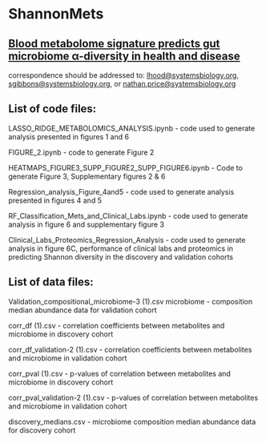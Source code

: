 # ShannonMets
[Blood metabolome signature predicts gut microbiome α-diversity in health and disease](https://www.nature.com/articles/s41587-019-0233-9)
-------------------------------------------------------------------------------------------


correspondence should be addressed to:  lhood@systemsbiology.org, sgibbons@systemsbiology.org, or nathan.price@systemsbiology.org 



List of code files:
--------------------

LASSO_RIDGE_METABOLOMICS_ANALYSIS.ipynb - code used to generate analysis presented in figures 1 and 6 

FIGURE_2.ipynb -  code to generate Figure 2 

HEATMAPS_FIGURE3_SUPP_FIGURE2_SUPP_FIGURE6.ipynb -	Code to generate Figure 3, Supplementary figures 2 & 6 

Regression_analysis_Figure_4and5 - code used to generate analysis presented in figures 4 and 5

RF_Classification_Mets_and_Clinical_Labs.ipynb	- code used to generate analysis in figure 6 and supplementary figure 3

Clinical_Labs_Proteomics_Regression_Analysis - code used to generate analysis in figure 6C, performance of clinical labs and proteomics in predicting Shannon diversity in the discovery and validation cohorts


List of data files:
-------------------

Validation_compositional_microbiome-3 (1).csv	microbiome -  composition median abundance data for validation cohort 

corr_df (1).csv -	correlation coefficients between metabolites and microbiome in discovery cohort 

corr_df_validation-2 (1).csv -	correlation coefficients between metabolites and microbiome in validation cohort 

corr_pval (1).csv	- p-values of correlation between metabolites and microbiome in discovery cohort

corr_pval_validation-2 (1).csv -	p-values of correlation between metabolites and microbiome in validation cohort 

discovery_medians.csv -	microbiome composition median abundance data for discovery cohort 



